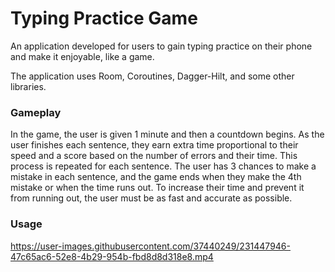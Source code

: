 # Typing Practice Game

An application developed for users to gain typing practice on their phone and make it enjoyable, like a game.

The application uses Room, Coroutines, Dagger-Hilt, and some other libraries.

### Gameplay

In the game, the user is given 1 minute and then a countdown begins. As the user finishes each sentence, they earn extra time proportional to their speed and a score based on the number of errors and their time. This process is repeated for each sentence. The user has 3 chances to make a mistake in each sentence, and the game ends when they make the 4th mistake or when the time runs out. To increase their time and prevent it from running out, the user must be as fast and accurate as possible.

### Usage

https://user-images.githubusercontent.com/37440249/231447946-47c65ac6-52e8-4b29-954b-fbd8d8d318e8.mp4

